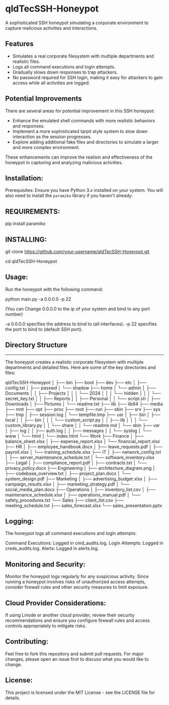 # qldTecSSH-Honeypot

A sophisticated SSH honeypot simulating a corporate environment to capture malicious activities and interactions.

## Features
- Simulates a real corporate filesystem with multiple departments and realistic files.
- Logs all command executions and login attempts.
- Gradually slows down responses to trap attackers.
- No password required for SSH login, making it easy for attackers to gain access while all activities are logged.

## Potential Improvements
There are several areas for potential improvement in this SSH honeypot:
- Enhance the emulated shell commands with more realistic behaviors and responses.
- Implement a more sophisticated tarpit style system to slow down interaction as the session progresses.
- Explore adding additional fake files and directories to simulate a larger and more complex environment.

These enhancements can improve the realism and effectiveness of the honeypot in capturing and analyzing malicious activities.


## Installation:

Prerequisites:
Ensure you have Python 3.x installed on your system. You will also need to install the `paramiko` library if you haven't already:


## REQUIREMENTS:

pip install paramiko


## INSTALLING:

git clone https://github.com/your-username/qldTecSSH-Honeypot.git

cd qldTecSSH-Honeypot


## Usage:

Run the honeypot with the following command:

python main.py -a 0.0.0.0 -p 22

(You can Change 0.0.0.0 to the ip of your system and bind to any port number)

-a 0.0.0.0 specifies the address to bind to (all interfaces).
-p 22 specifies the port to bind to (default SSH port).


## Directory Structure
-------------------
The honeypot creates a realistic corporate filesystem with multiple departments and detailed files. Here are some of the key directories and files:


qldTecSSH-Honeypot
│
├── bin
├── boot
├── dev
├── etc
│   ├── config.txt
│   ├── passwd
│   └── shadow
├── home
│   └── admin
│       ├── Documents
│       │   ├── Projects
│       │   │   └── 2024
│       │   │       └── hidden
│       │   │           └── secret_key.txt
│       │   ├── Reports
│       │   ├── Personal
│       │   └── script.sh
│       ├── Downloads
│       ├── Pictures
│       └── readme.txt
├── lib
├── lib64
├── media
├── mnt
├── opt
├── proc
├── root
├── run
├── sbin
├── srv
├── sys
├── tmp
│   ├── session.log
│   └── tempfile.tmp
├── usr
│   ├── bin
│   ├── local
│   │   ├── bin
│   │   │   └── custom_script.py
│   │   ├── lib
│   │   │   └── custom_library.py
│   │   └── share
│   │       └── readme.md
│   └── sbin
├── var
│   ├── log
│   │   ├── auth.log
│   │   ├── messages
│   │   └── syslog
│   └── www
│       └── html
│           └── index.html
└── Work
    ├── Finance
    │   ├── balance_sheet.xlsx
    │   ├── expense_report.xlsx
    │   └── financial_report.xlsx
    ├── HR
    │   ├── employee_handbook.docx
    │   ├── leave_requests.pdf
    │   ├── payroll.xlsx
    │   └── training_schedule.xlsx
    ├── IT
    │   ├── network_config.txt
    │   ├── server_maintenance_schedule.txt
    │   └── software_inventory.xlsx
    ├── Legal
    │   ├── compliance_report.pdf
    │   ├── contracts.txt
    │   └── privacy_policy.docx
    ├── Engineering
    │   ├── architecture_diagram.png
    │   ├── codebase_overview.txt
    │   ├── project_plan.docx
    │   └── system_design.pdf
    ├── Marketing
    │   ├── advertising_budget.xlsx
    │   ├── campaign_results.xlsx
    │   ├── marketing_strategy.pdf
    │   └── social_media_plan.docx
    ├── Operations
    │   ├── inventory_list.csv
    │   ├── maintenance_schedule.xlsx
    │   ├── operations_manual.pdf
    │   └── safety_procedures.txt
    └── Sales
        ├── client_list.csv
        ├── meeting_schedule.txt
        ├── sales_forecast.xlsx
        └── sales_presentation.pptx
        
## Logging:

The honeypot logs all command executions and login attempts:

Command Executions: Logged in cmd_audits.log.
Login Attempts: Logged in creds_audits.log.
Alerts: Logged in alerts.log.

## Monitoring and Security:

Monitor the honeypot logs regularly for any suspicious activity. Since running a honeypot involves risks of unauthorized access attempts, consider firewall rules and other security measures to limit exposure.

## Cloud Provider Considerations:

If using Linode or another cloud provider, review their security recommendations and ensure you configure firewall rules and access controls appropriately to mitigate risks.

## Contributing:

Feel free to fork this repository and submit pull requests. For major changes, please open an issue first to discuss what you would like to change.

## License:

This project is licensed under the MIT License - see the LICENSE file for details.
